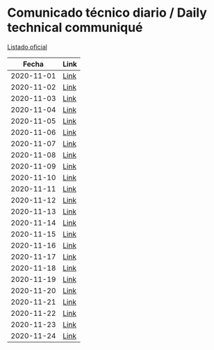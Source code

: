# Comunicado técnico diario / Daily technical communiqué

[Listado oficial](https://www.gob.mx/salud/documentos/coronavirus-covid-19-comunicados-tecnicos-diarios-noviembre-2020)

| Fecha               | Link        |
| ------------------- | ----------  |
| 2020-11-01 | [Link](https://www.gob.mx/salud/prensa/nuevo-coronavirus-en-el-mundo-covid-19-comunicado-tecnico-diario-256288) |
| 2020-11-02 | [Link](https://www.gob.mx/salud/prensa/nuevo-coronavirus-en-el-mundo-covid-19-comunicado-tecnico-diario-256307) |
| 2020-11-03 | [Link](https://www.gob.mx/salud/prensa/nuevo-coronavirus-en-el-mundo-covid-19-comunicado-tecnico-diario-256308) |
| 2020-11-04 | [Link](https://www.gob.mx/salud/prensa/nuevo-coronavirus-en-el-mundo-covid-19-comunicado-tecnico-diario-256309) |
| 2020-11-05 | [Link](https://www.gob.mx/salud/prensa/nuevo-coronavirus-en-el-mundo-covid-19-comunicado-tecnico-diario-256310) |
| 2020-11-06 | [Link](https://www.gob.mx/salud/prensa/nuevo-coronavirus-en-el-mundo-covid-19-comunicado-tecnico-diario-256311) |
| 2020-11-07 | [Link](https://www.gob.mx/salud/prensa/nuevo-coronavirus-en-el-mundo-covid-19-comunicado-tecnico-diario-256312) |
| 2020-11-08 | [Link](https://www.gob.mx/salud/prensa/nuevo-coronavirus-en-el-mundo-covid-19-comunicado-tecnico-diario-256313) |
| 2020-11-09 | [Link](https://www.gob.mx/salud/prensa/nuevo-coronavirus-en-el-mundo-covid-19-comunicado-tecnico-diario-256855) |
| 2020-11-10 | [Link](https://www.gob.mx/salud/prensa/nuevo-coronavirus-en-el-mundo-covid-19-comunicado-tecnico-diario-256912) |
| 2020-11-11 | [Link](https://www.gob.mx/salud/prensa/nuevo-coronavirus-en-el-mundo-covid-19-comunicado-tecnico-diario-256913) |
| 2020-11-12 | [Link](https://www.gob.mx/salud/prensa/nuevo-coronavirus-en-el-mundo-covid-19-comunicado-tecnico-diario-256915) |
| 2020-11-13 | [Link](https://www.gob.mx/salud/prensa/nuevo-coronavirus-en-el-mundo-covid-19-comunicado-tecnico-diario-256916) |
| 2020-11-14 | [Link](https://www.gob.mx/salud/prensa/nuevo-coronavirus-en-el-mundo-covid-19-comunicado-tecnico-diario-256917) |
| 2020-11-15 | [Link](https://www.gob.mx/salud/prensa/nuevo-coronavirus-en-el-mundo-covid-19-comunicado-tecnico-diario-257132) |
| 2020-11-16 | [Link](https://www.gob.mx/salud/prensa/nuevo-coronavirus-en-el-mundo-covid-19-comunicado-tecnico-diario-257225) |
| 2020-11-17 | [Link](https://www.gob.mx/salud/prensa/nuevo-coronavirus-en-el-mundo-covid-19-comunicado-tecnico-diario-257227) |
| 2020-11-18 | [Link](https://www.gob.mx/salud/prensa/nuevo-coronavirus-en-el-mundo-covid-19-comunicado-tecnico-diario-257230) |
| 2020-11-19 | [Link](https://www.gob.mx/salud/prensa/nuevo-coronavirus-en-el-mundo-covid-19-comunicado-tecnico-diario-257228) |
| 2020-11-20 | [Link](https://www.gob.mx/salud/prensa/nuevo-coronavirus-en-el-mundo-covid-19-comunicado-tecnico-diario-257229) |
| 2020-11-21 | [Link](https://www.gob.mx/salud/prensa/nuevo-coronavirus-en-el-mundo-covid-19-comunicado-tecnico-diario-257232) |
| 2020-11-22 | [Link](https://www.gob.mx/salud/prensa/nuevo-coronavirus-en-el-mundo-covid-19-comunicado-tecnico-diario-257233) |
| 2020-11-23 | [Link](https://www.gob.mx/salud/prensa/nuevo-coronavirus-en-el-mundo-covid-19-comunicado-tecnico-diario-238449) |
| 2020-11-24 | [Link](https://www.gob.mx/salud/prensa/nuevo-coronavirus-en-el-mundo-covid-19-comunicado-tecnico-diario-257923) |
